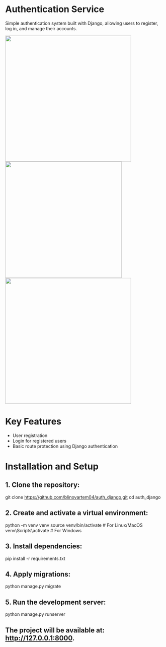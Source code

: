 # Authentication Service
Simple authentication system built with Django, allowing users to register, log in, and manage their accounts.

<img src="https://github.com/user-attachments/assets/15c5f514-9717-48f6-b0a4-d6c6cfdfe586" width="400" />
<img src="https://github.com/user-attachments/assets/ed724413-090b-40cb-93eb-e395153e2909" width="370" />
<img src="https://github.com/user-attachments/assets/219fed36-be87-4d40-b853-1d0c50ebc084" width="400"/>

# Key Features
* User registration
* Login for registered users
* Basic route protection using Django authentication

# Installation and Setup
## 1. Clone the repository:
git clone https://github.com/blinovartem04/auth_django.git
cd auth_django

## 2. Create and activate a virtual environment:
python -m venv venv
source venv/bin/activate  # For Linux/MacOS
venv\Scripts\activate     # For Windows
## 3. Install dependencies:
pip install -r requirements.txt

## 4. Apply migrations:
python manage.py migrate

## 5. Run the development server:
python manage.py runserver

## The project will be available at: http://127.0.0.1:8000.

